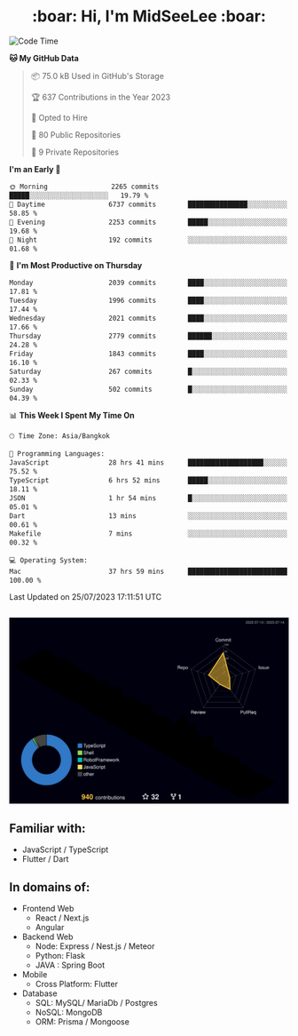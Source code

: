 <h1 align="center"> :boar: Hi, I'm MidSeeLee :boar:</h1>
 
<!--START_SECTION:waka-->
![Code Time](http://img.shields.io/badge/Code%20Time-784%20hrs%2043%20mins-blue)

**🐱 My GitHub Data** 

> 📦 75.0 kB Used in GitHub's Storage 
 > 
> 🏆 637 Contributions in the Year 2023
 > 
> 💼 Opted to Hire
 > 
> 📜 80 Public Repositories 
 > 
> 🔑 9 Private Repositories 
 > 
**I'm an Early 🐤** 

```text
🌞 Morning                2265 commits        █████░░░░░░░░░░░░░░░░░░░░   19.79 % 
🌆 Daytime                6737 commits        ███████████████░░░░░░░░░░   58.85 % 
🌃 Evening                2253 commits        █████░░░░░░░░░░░░░░░░░░░░   19.68 % 
🌙 Night                  192 commits         ░░░░░░░░░░░░░░░░░░░░░░░░░   01.68 % 
```
📅 **I'm Most Productive on Thursday** 

```text
Monday                   2039 commits        ████░░░░░░░░░░░░░░░░░░░░░   17.81 % 
Tuesday                  1996 commits        ████░░░░░░░░░░░░░░░░░░░░░   17.44 % 
Wednesday                2021 commits        ████░░░░░░░░░░░░░░░░░░░░░   17.66 % 
Thursday                 2779 commits        ██████░░░░░░░░░░░░░░░░░░░   24.28 % 
Friday                   1843 commits        ████░░░░░░░░░░░░░░░░░░░░░   16.10 % 
Saturday                 267 commits         █░░░░░░░░░░░░░░░░░░░░░░░░   02.33 % 
Sunday                   502 commits         █░░░░░░░░░░░░░░░░░░░░░░░░   04.39 % 
```


📊 **This Week I Spent My Time On** 

```text
🕑︎ Time Zone: Asia/Bangkok

💬 Programming Languages: 
JavaScript               28 hrs 41 mins      ███████████████████░░░░░░   75.52 % 
TypeScript               6 hrs 52 mins       █████░░░░░░░░░░░░░░░░░░░░   18.11 % 
JSON                     1 hr 54 mins        █░░░░░░░░░░░░░░░░░░░░░░░░   05.01 % 
Dart                     13 mins             ░░░░░░░░░░░░░░░░░░░░░░░░░   00.61 % 
Makefile                 7 mins              ░░░░░░░░░░░░░░░░░░░░░░░░░   00.32 % 

💻 Operating System: 
Mac                      37 hrs 59 mins      █████████████████████████   100.00 % 
```


 Last Updated on 25/07/2023 17:11:51 UTC
<!--END_SECTION:waka-->

##

![](./profile-3d-contrib/profile-night-rainbow.svg)

## Familiar with:
- JavaScript / TypeScript
- Flutter / Dart

## In domains of:
- Frontend Web
  - React / Next.js
  - Angular
- Backend Web
  - Node: Express / Nest.js / Meteor
  - Python: Flask
  - JAVA : Spring Boot
- Mobile
  - Cross Platform: Flutter
- Database
  - SQL: MySQL/ MariaDb / Postgres
  - NoSQL: MongoDB
  - ORM: Prisma / Mongoose
